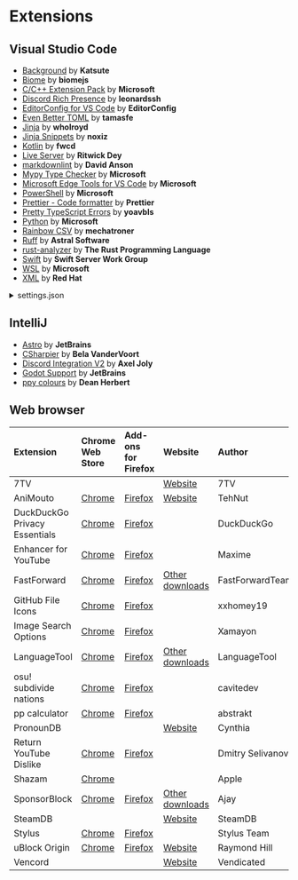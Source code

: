 # Extensions

## Visual Studio Code

- [Background](https://marketplace.visualstudio.com/items?itemName=Katsute.code-background) by **Katsute**
- [Biome](https://marketplace.visualstudio.com/items?itemName=biomejs.biome) by **biomejs**
- [C/C++ Extension Pack](https://marketplace.visualstudio.com/items?itemName=ms-vscode.cpptools-extension-pack) by **Microsoft**
- [Discord Rich Presence](https://marketplace.visualstudio.com/items?itemName=LeonardSSH.vscord) by **leonardssh**
- [EditorConfig for VS Code](https://marketplace.visualstudio.com/items?itemName=EditorConfig.EditorConfig) by **EditorConfig**
- [Even Better TOML](https://marketplace.visualstudio.com/items?itemName=tamasfe.even-better-toml) by **tamasfe**
- [Jinja](https://marketplace.visualstudio.com/items?itemName=wholroyd.jinja) by **wholroyd**
- [Jinja Snippets](https://marketplace.visualstudio.com/items?itemName=noxiz.jinja-snippets) by **noxiz**
- [Kotlin](https://marketplace.visualstudio.com/items?itemName=fwcd.kotlin) by **fwcd**
- [Live Server](https://marketplace.visualstudio.com/items?itemName=ritwickdey.LiveServer) by **Ritwick Dey**
- [markdownlint](https://marketplace.visualstudio.com/items?itemName=DavidAnson.vscode-markdownlint) by **David Anson**
- [Mypy Type Checker](https://marketplace.visualstudio.com/items?itemName=ms-python.mypy-type-checker) by **Microsoft**
- [Microsoft Edge Tools for VS Code](https://marketplace.visualstudio.com/items?itemName=ms-edgedevtools.vscode-edge-devtools) by **Microsoft**
- [PowerShell](https://marketplace.visualstudio.com/items?itemName=ms-vscode.PowerShell) by **Microsoft**
- [Prettier - Code formatter](https://marketplace.visualstudio.com/items?itemName=esbenp.prettier-vscode) by **Prettier**
- [Pretty TypeScript Errors](https://marketplace.visualstudio.com/items?itemName=yoavbls.pretty-ts-errors) by **yoavbls**
- [Python](https://marketplace.visualstudio.com/items?itemName=ms-python.python) by **Microsoft**
- [Rainbow CSV](https://marketplace.visualstudio.com/items?itemName=mechatroner.rainbow-csv) by **mechatroner**
- [Ruff](https://marketplace.visualstudio.com/items?itemName=charliermarsh.ruff) by **Astral Software**
- [rust-analyzer](https://marketplace.visualstudio.com/items?itemName=rust-lang.rust-analyzer) by **The Rust Programming Language**
- [Swift](https://marketplace.visualstudio.com/items?itemName=sswg.swift-lang) by **Swift Server Work Group**
- [WSL](https://marketplace.visualstudio.com/items?itemName=ms-vscode-remote.remote-wsl) by **Microsoft**
- [XML](https://marketplace.visualstudio.com/items?itemName=redhat.vscode-xml) by **Red Hat**

<details>
<summary>settings.json</summary>

```jsonc
{
   "editor.fontFamily": "'JetBrains Mono', Consolas, 'Courier New', monospace",
   "editor.tabSize": 3,
   "editor.insertSpaces": false,
   "editor.wordWrap": "on",
   "editor.formatOnPaste": true,
   "editor.formatOnSave": true,
   "explorer.confirmDelete": false,
   "explorer.confirmDragAndDrop": false,
   "background.editorBackgrounds": [
      // https://www.pixiv.net/artworks/110924199
      // https://www.pixiv.net/artworks/112764530
      // https://www.pixiv.net/artworks/114087124
      "~/code/wallpapers/editor/110924199_p7.png",
      "~/code/wallpapers/editor/110924199_p30.png",
      "~/code/wallpapers/editor/110924199_p31.png",
      "~/code/wallpapers/editor/112764530_p1.png",
      "~/code/wallpapers/editor/112764530_p8.png",
      "~/code/wallpapers/editor/112764530_p20.png",
      "~/code/wallpapers/editor/112764530_p24.png",
      "~/code/wallpapers/editor/114087124_p3.png",
      "~/code/wallpapers/editor/114087124_p10.png",
      "~/code/wallpapers/editor/114087124_p26.png"
   ],
   "background.sidebarBackgrounds": [
      // https://www.pixiv.net/artworks/116524058
      // https://www.pixiv.net/artworks/110138648
      "~/code/wallpapers/sidebar/116524058_p0.png",
      "~/code/wallpapers/sidebar/110138648_p0.jpg"
   ],
   "background.panelBackgrounds": [
      // https://www.pixiv.net/artworks/106593162
      "~/code/wallpapers/panel/106593162_p0.png"
   ],
   "background.backgroundOpacity": [0.9, 0.9, 0.8, 0.8],
   "C_Cpp.default.compilerPath": "g++",
   "vscord.app.name": "Visual Studio Code",
   "vscord.app.privacyMode.enable": true,
   "git.autofetch": true,
   "git.confirmSync": false,
   "git.enableSmartCommit": true,
   "prettier.useTabs": true
}
```

</details>

## IntelliJ

- [Astro](https://plugins.jetbrains.com/plugin/20959-astro) by **JetBrains**
- [CSharpier](https://plugins.jetbrains.com/plugin/18243-csharpier) by **Bela VanderVoort**
- [Discord Integration V2](https://plugins.jetbrains.com/plugin/23420-discord-integration-v2) by **Axel Joly**
- [Godot Support](https://plugins.jetbrains.com/plugin/13882-godot-support) by **JetBrains**
- [ppy colours](https://plugins.jetbrains.com/plugin/22022-ppy-colours) by **Dean Herbert**

## Web browser

| Extension                     | Chrome Web Store                                                                    | Add-ons for Firefox                                                         | Website                                              | Author           |
| :---------------------------- | :---------------------------------------------------------------------------------- | :-------------------------------------------------------------------------- | :--------------------------------------------------- | :--------------- |
| 7TV                           |                                                                                     |                                                                             | [Website](https://7tv.app/)                          | 7TV              |
| AniMouto                      | [Chrome](https://chromewebstore.google.com/detail/ilhjhegbgdghfkdgeahkpikkjgaaoklh) | [Firefox](https://addons.mozilla.org/firefox/addon/animouto/)               | [Website](https://www.animouto.moe/)                 | TehNut           |
| DuckDuckGo Privacy Essentials | [Chrome](https://chromewebstore.google.com/detail/bkdgflcldnnnapblkhphbgpggdiikppg) | [Firefox](https://addons.mozilla.org/firefox/addon/duckduckgo-for-firefox)  |                                                      | DuckDuckGo       |
| Enhancer for YouTube          | [Chrome](https://chromewebstore.google.com/detail/ponfpcnoihfmfllpaingbgckeeldkhle) | [Firefox](https://addons.mozilla.org/firefox/addon/enhancer-for-youtube)    |                                                      | Maxime           |
| FastForward                   | [Chrome](https://chromewebstore.google.com/detail/icallnadddjmdinamnolclfjanhfoafe) | [Firefox](https://addons.mozilla.org/firefox/addon/fastforwardteam)         | [Other downloads](https://fastforward.team/)         | FastForwardTeam  |
| GitHub File Icons             | [Chrome](https://chromewebstore.google.com/detail/ficfmibkjjnpogdcfhfokmihanoldbfe) | [Firefox](https://addons.mozilla.org/firefox/addon/github-file-icons)       |                                                      | xxhomey19        |
| Image Search Options          | [Chrome](https://chromewebstore.google.com/detail/kljmejbpilkadikecejccebmccagifhl) | [Firefox](https://addons.mozilla.org/firefox/addon/image-search-options/)   |                                                      | Xamayon          |
| LanguageTool                  | [Chrome](https://chromewebstore.google.com/detail/oldceeleldhonbafppcapldpdifcinji) | [Firefox](https://addons.mozilla.org/firefox/addon/languagetool/)           | [Other downloads](https://languagetool.org/services) | LanguageTool     |
| osu! subdivide nations        | [Chrome](https://chromewebstore.google.com/detail/ehdehfcjlmekjdolbbmjgokdfeoocccd) | [Firefox](https://addons.mozilla.org/firefox/addon/osu-subdivide-nations)   |                                                      | cavitedev        |
| pp calculator                 | [Chrome](https://chromewebstore.google.com/detail/eoelpnjffjkdmfhfinfbgiejnbgihpdn) | [Firefox](https://addons.mozilla.org/firefox/addon/pp-calculator)           |                                                      | abstrakt         |
| PronounDB                     |                                                                                     |                                                                             | [Website](https://pronoundb.org/)                    | Cynthia          |
| Return YouTube Dislike        | [Chrome](https://chromewebstore.google.com/detail/gebbhagfogifgggkldgodflihgfeippi) | [Firefox](https://addons.mozilla.org/firefox/addon/return-youtube-dislikes) |                                                      | Dmitry Selivanov |
| Shazam                        | [Chrome](https://chromewebstore.google.com/detail/mmioliijnhnoblpgimnlajmefafdfilb) |                                                                             |                                                      | Apple            |
| SponsorBlock                  | [Chrome](https://chromewebstore.google.com/detail/mnjggcdmjocbbbhaepdhchncahnbgone) | [Firefox](https://addons.mozilla.org/firefox/addon/sponsorblock/)           | [Other downloads](https://sponsor.ajay.app/)         | Ajay             |
| SteamDB                       |                                                                                     |                                                                             | [Website](https://steamdb.info/extension/)           | SteamDB          |
| Stylus                        | [Chrome](https://chromewebstore.google.com/detail/clngdbkpkpeebahjckkjfobafhncgmne) | [Firefox](https://addons.mozilla.org/firefox/addon/styl-us)                 |                                                      | Stylus Team      |
| uBlock Origin                 | [Chrome](https://chromewebstore.google.com/detail/cjpalhdlnbpafiamejdnhcphjbkeiagm) | [Firefox](https://addons.mozilla.org/firefox/addon/ublock-origin)           | [Website](https://ublockorigin.com/)                 | Raymond Hill     |
| Vencord                       |                                                                                     |                                                                             | [Website](https://vencord.dev/)                      | Vendicated       |
